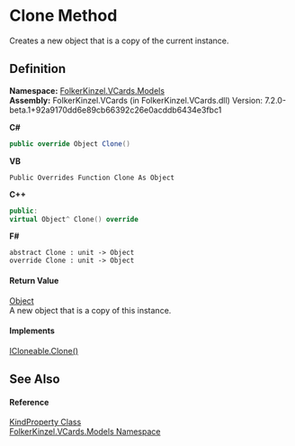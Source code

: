 # Clone Method


Creates a new object that is a copy of the current instance.



## Definition
**Namespace:** <a href="10623553-9342-5b8f-9df4-6e7d1075f3df.md">FolkerKinzel.VCards.Models</a>  
**Assembly:** FolkerKinzel.VCards (in FolkerKinzel.VCards.dll) Version: 7.2.0-beta.1+92a9170dd6e89cb66392c26e0acddb6434e3fbc1

**C#**
``` C#
public override Object Clone()
```
**VB**
``` VB
Public Overrides Function Clone As Object
```
**C++**
``` C++
public:
virtual Object^ Clone() override
```
**F#**
``` F#
abstract Clone : unit -> Object 
override Clone : unit -> Object 
```



#### Return Value
<a href="https://learn.microsoft.com/dotnet/api/system.object" target="_blank" rel="noopener noreferrer">Object</a>  
A new object that is a copy of this instance.

#### Implements
<a href="https://learn.microsoft.com/dotnet/api/system.icloneable.clone" target="_blank" rel="noopener noreferrer">ICloneable.Clone()</a>  


## See Also


#### Reference
<a href="e1bc8073-a416-1e7d-0e4a-43556fb31603.md">KindProperty Class</a>  
<a href="10623553-9342-5b8f-9df4-6e7d1075f3df.md">FolkerKinzel.VCards.Models Namespace</a>  
